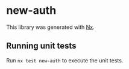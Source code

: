 # new-auth

This library was generated with [Nx](https://nx.dev).

## Running unit tests

Run `nx test new-auth` to execute the unit tests.
